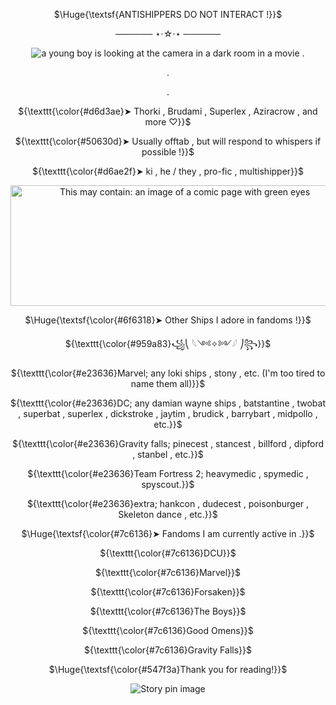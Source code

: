 <p align="center"> $\Huge{\textsf{ANTISHIPPERS DO NOT INTERACT !}}$

<p align="center"> ────── ⋆⋅☆⋅⋆ ──────

<p align="center"> <img src="https://media1.tenor.com/m/WuoZoyawSMsAAAAd/young-loki-loki.gif" alt="a young boy is looking at the camera in a dark room in a movie ."/>
</p>
<p align="center"> .

<p align="center"> .

<p align="center"> ${\texttt{\color{#d6d3ae}➤ Thorki , Brudami , Superlex , Aziracrow , and more ♡}}$ 

<p align="center"> ${\texttt{\color{#50630d}➤ Usually offtab , but will respond to whispers if possible !}}$ 

<p align="center"> ${\texttt{\color{#d6ae2f}➤ ki , he / they , pro-fic , multishipper}}$
<p align="center"> <img width="542" height="193" src="https://i.pinimg.com/736x/7b/0d/46/7b0d46d0698ee13e25ccf075f46ebb52.jpg" alt="This may contain: an image of a comic page with green eyes"/>

<p align="center"> $\Huge{\textsf{\color{#6f6318}➤ Other Ships I adore in fandoms !}}$
<p align="center"> ${\texttt{\color{#959a83}꧁⎝ 𓆩༺✧༻𓆪 ⎠꧂}}$

<p align="center"> ${\texttt{\color{#e23636}Marvel; any loki ships , stony , etc. (I'm too tired to name them all)}}$

<p align="center"> ${\texttt{\color{#e23636}DC; any damian wayne ships , batstantine , twobat , superbat , superlex , dickstroke , jaytim , brudick , barrybart , midpollo , etc.}}$

<p align="center"> ${\texttt{\color{#e23636}Gravity falls; pinecest , stancest , billford , dipford , stanbel , etc.}}$

<p align="center"> ${\texttt{\color{#e23636}Team Fortress 2; heavymedic , spymedic , spyscout.}}$

<p align="center"> ${\texttt{\color{#e23636}extra; hankcon , dudecest , poisonburger , Skeleton dance , etc.}}$

<p align="center"> $\Huge{\textsf{\color{#7c6136}➤ Fandoms I am currently active in .}}$

<p align="center"> ${\texttt{\color{#7c6136}DCU}}$

<p align="center"> ${\texttt{\color{#7c6136}Marvel}}$

<p align="center"> ${\texttt{\color{#7c6136}Forsaken}}$

<p align="center"> ${\texttt{\color{#7c6136}The Boys}}$

<p align="center"> ${\texttt{\color{#7c6136}Good Omens}}$

<p align="center"> ${\texttt{\color{#7c6136}Gravity Falls}}$

<p align="center"> $\Huge{\textsf{\color{#547f3a}Thank you for reading!}}$

<p align="center"> <img src="https://i.pinimg.com/736x/83/85/78/83857872af3c428e3f01e604ade0fc24.jpg" alt="Story pin image"/>
